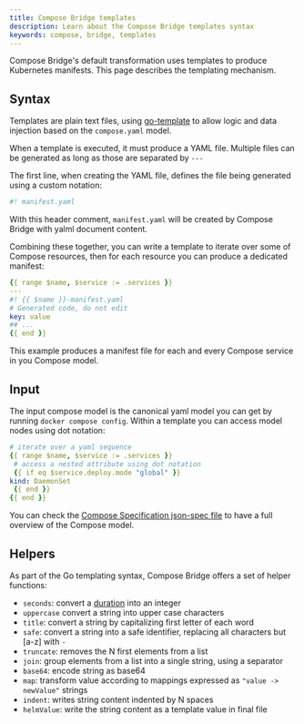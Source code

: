 ```yaml
---
title: Compose Bridge templates
description: Learn about the Compose Bridge templates syntax
keywords: compose, bridge, templates
---
```


Compose Bridge's default transformation uses templates to produce Kubernetes manifests.
This page describes the templating mechanism.

## Syntax

Templates are plain text files, using [go-template](https://pkg.go.dev/text/template)
to allow logic and data injection based on the `compose.yaml` model.

When a template is executed, it must produce a YAML file. Multiple files can be generated
as long as those are separated by `---`

The first line, when creating the YAML file, defines the file being generated using a custom notation:
```yaml
#! manifest.yaml
```
With this header comment, `manifest.yaml` will be created by Compose Bridge with yalml document
content.

Combining these together, you can write a template to iterate over some of Compose resources,
then for each resource you can produce a dedicated manifest:

```yaml
{{ range $name, $service := .services }}
---
#! {{ $name }}-manifest.yaml
# Generated code, do not edit
key: value
## ...
{{ end }}
```

This example produces a manifest file for each and every Compose service in you Compose model.


## Input

The input compose model is the canonical yaml model you can get by running
 `docker compose config`. Within a template you can access model nodes using 
 dot notation:

 ```yaml
# iterate over a yaml sequence
{{ range $name, $service := .services }}
  # access a nested attribute using dot notation
  {{ if eq $service.deploy.mode "global" }}
kind: DaemonSet
  {{ end }}
{{ end }}
```

You can check the [Compose Specification json-spec file](https://github.com/compose-spec/compose-go/blob/main/schema/compose-spec.json) to have a full overview of the Compose model.

## Helpers

As part of the Go templating syntax, Compose Bridge offers a set of helper functions:

- `seconds`: convert a [duration](https://github.com/compose-spec/compose-spec/blob/master/11-extension.md#specifying-durations) into an integer
- `uppercase` convert a string into upper case characters
- `title`: convert a string by capitalizing first letter of each word
- `safe`: convert a string into a safe identifier, replacing all characters but \[a-z\] with `-`
- `truncate`: removes the N first elements from a list
- `join`: group elements from a list into a single string, using a separator
- `base64`: encode string as base64
- `map`: transform value according to mappings expressed as `"value -> newValue"` strings 
- `indent`: writes string content indented by N spaces
- `helmValue`: write the string content as a template value in final file
